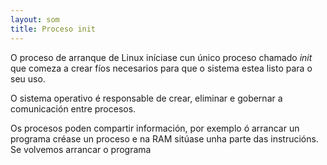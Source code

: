 ```yaml
---
layout: som
title: Proceso init
---
```




O proceso de arranque de Linux iníciase cun único proceso chamado _init_ que comeza a crear fíos necesarios para que o sistema estea listo para o seu uso.

O sistema operativo é responsable de crear, eliminar e  gobernar a comunicación entre procesos.

Os procesos poden compartir información, por exemplo ó arrancar un programa créase un proceso e na RAM sitúase unha parte das instrucións. Se volvemos arrancar o programa

